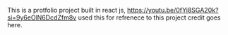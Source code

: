 This is a protfolio project built in react js, https://youtu.be/0fYi8SGA20k?si=9y6eOlN6DcdZfm8v used this for refrenece to this project credit goes here.
